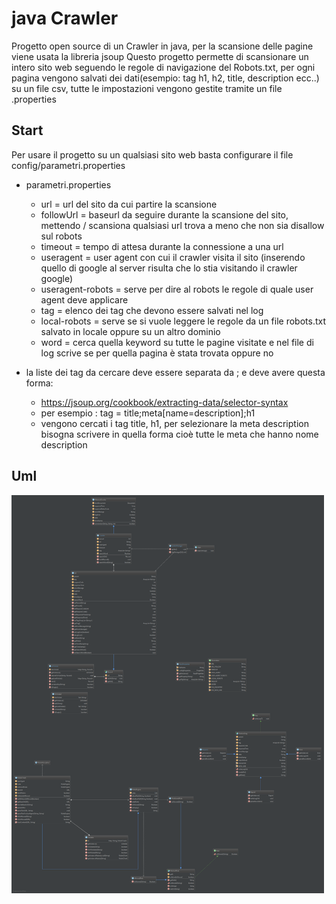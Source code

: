 # java Crawler
Progetto open source di un Crawler in java, per la scansione delle pagine viene usata la libreria jsoup
Questo progetto permette di scansionare un intero sito web seguendo le regole di navigazione del Robots.txt, 
per ogni pagina vengono salvati dei dati(esempio: tag h1, h2, title, description ecc..) su un file csv,
tutte le impostazioni vengono gestite tramite un file .properties

## Start
Per usare il progetto su un qualsiasi sito web basta configurare il file config/parametri.properties 
 
 * parametri.properties
   * url = url del sito da cui partire la scansione
   * followUrl = baseurl da seguire durante la scansione del sito, mettendo / scansiona qualsiasi url trova a meno che non sia disallow sul robots
   * timeout = tempo di attesa durante la connessione a una url
   * useragent = user agent con cui il crawler visita il sito (inserendo quello di google al server risulta che lo stia visitando il crawler google)
   * useragent-robots = serve per dire al robots le regole di quale user agent deve applicare
   * tag = elenco dei tag che devono essere salvati nel log
   * local-robots = serve se si vuole leggere le regole da un file robots.txt salvato in  locale oppure su un altro dominio 
   * word = cerca quella keyword su tutte le pagine visitate e nel file di log scrive se per quella pagina è stata trovata oppure no
 
* la liste dei tag da cercare deve essere separata da ; e deve avere questa forma: 
  * https://jsoup.org/cookbook/extracting-data/selector-syntax
  * per esempio : tag = title;meta[name=description];h1
  * vengono cercati i tag title, h1, per selezionare la meta description bisogna scrivere in quella forma cioè tutte le meta che hanno nome description




## Uml

  <img src="/UML/diagram.png" width="500"/>  
